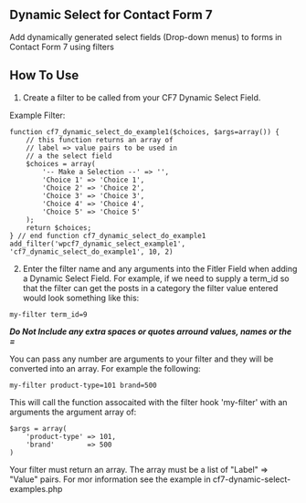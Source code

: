 Dynamic Select for Contact Form 7
---------------------------------------

Add dynamically generated select fields (Drop-down menus) to forms in Contact Form 7 using filters

How To Use
----------

1) Create a filter to be called from your CF7 Dynamic Select Field.

Example Filter:

```
function cf7_dynamic_select_do_example1($choices, $args=array()) {
	// this function returns an array of 
	// label => value pairs to be used in
	// a the select field
	$choices = array(
		'-- Make a Selection --' => '',
		'Choice 1' => 'Choice 1',
		'Choice 2' => 'Choice 2',
		'Choice 3' => 'Choice 3',
		'Choice 4' => 'Choice 4',
		'Choice 5' => 'Choice 5'
	);
	return $choices;
} // end function cf7_dynamic_select_do_example1
add_filter('wpcf7_dynamic_select_example1', 'cf7_dynamic_select_do_example1', 10, 2)
```

2) Enter the filter name and any arguments into the Fitler Field when adding a Dynamic Select Field.
For example, if we need to supply a term_id so that the filter can get the posts in a category the
filter value entered would look something like this:
```
my-filter term_id=9
```

***Do Not Include any extra spaces or quotes arround values, names or the =***

You can pass any number are arguments to your filter and they will be converted into an array. For example the
following:
```
my-filter product-type=101 brand=500
```
This will call the function assocaited with the filter hook 'my-filter' with an arguments the argument array of:
```
$args = array(
    'product-type' => 101,
    'brand'        => 500
)
```

Your filter must return an array. The array must be a list of "Label" => "Value" pairs.
For mor information see the example in cf7-dynamic-select-examples.php
